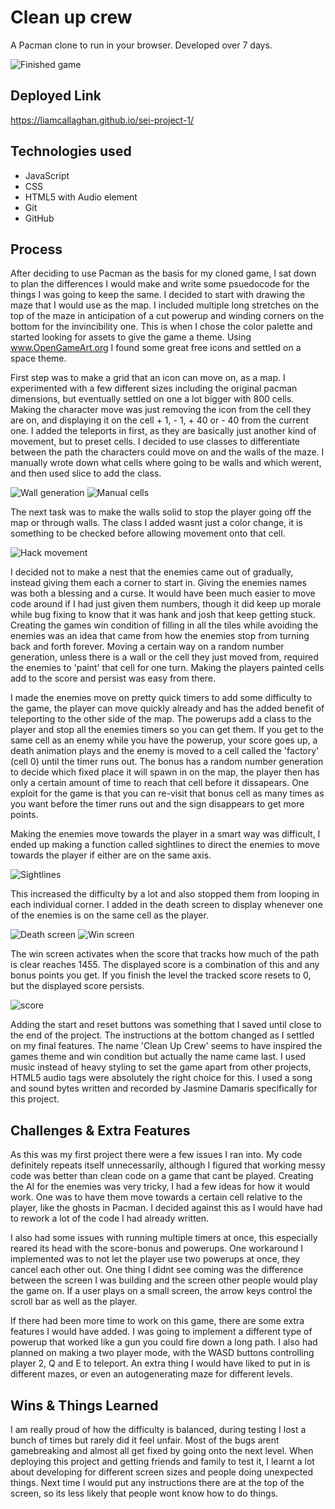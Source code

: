 # Clean up crew

A Pacman clone to run in your browser. Developed over 7 days.

![Finished game](https://i.imgur.com/3Y9BT3P.png)

## Deployed Link

https://liamcallaghan.github.io/sei-project-1/

## Technologies used

- JavaScript
- CSS
- HTML5 with Audio element
- Git
- GitHub

## Process

After deciding to use Pacman as the basis for my cloned game, I sat down to plan the differences I would make and write some psuedocode for the things I was going to keep the same. I decided to start with drawing the maze that I would use as the map. I included multiple long stretches on the top of the maze in anticipation of a cut powerup and winding corners on the bottom for the invincibility one. This is when I chose the color palette and started looking for assets to give the game a theme. Using www.OpenGameArt.org I found some great free icons and settled on a space theme.

First step was to make a grid that an icon can move on, as a map. I experimented with a few different sizes including the original pacman dimensions, but eventually settled on one a lot bigger with 800 cells. Making the character move was just removing the icon from the cell they are on, and displaying it on the cell + 1, - 1, + 40 or - 40 from the current one. I added the teleports in first, as they are basically just another kind of movement, but to preset cells. I decided to use classes to differentiate between the path the characters could move on and the walls of the maze. I manually wrote down what cells where going to be walls and which werent, and then used slice to add the class.

![Wall generation](https://i.imgur.com/vlwNYQ8.png)
![Manual cells](https://i.imgur.com/IlqnDMm.jpg)

The next task was to make the walls solid to stop the player going off the map or through walls. The class I added wasnt just a color change, it is something to be checked before allowing movement onto that cell.

![Hack movement](https://i.imgur.com/fmM5KcI.png)

I decided not to make a nest that the enemies came out of gradually, instead giving them each a corner to start in. Giving the enemies names was both a blessing and a curse. It would have been much easier to move code around if I had just given them numbers, though it did keep up morale while bug fixing to know that it was hank and josh that keep getting stuck. Creating the games win condition of filling in all the tiles while avoiding the enemies was an idea that came from how the enemies stop from turning back and forth forever. Moving a certain way on a random number generation, unless there is a wall or the cell they just moved from, required the enemies to 'paint' that cell for one turn. Making the players painted cells add to the score and persist was easy from there.

I made the enemies move on pretty quick timers to add some difficulty to the game, the player can move quickly already and has the added benefit of teleporting to the other side of the map. The powerups add a class to the player and stop all the enemies timers so you can get them. If you get to the same cell as an enemy while you have the powerup, your score goes up, a death animation plays and the enemy is moved to a cell called the 'factory' (cell 0) until the timer runs out. The bonus has a random number generation to decide which fixed place it will spawn in on the map, the player then has only a certain amount of time to reach that cell before it dissapears. One exploit for the game is that you can re-visit that bonus cell as many times as you want before the timer runs out and the sign disappears to get more points.

Making the enemies move towards the player in a smart way was difficult, I ended up making a function called sightlines to direct the enemies to move towards the player if either are on the same axis. 

![Sightlines](https://i.imgur.com/RruhHsq.png)

This increased the difficulty by a lot and also stopped them from looping in each individual corner. I added in the death screen to display whenever one of the enemies is on the same cell as the player.

![Death screen](https://i.imgur.com/83J7j4V.png)
![Win screen](https://i.imgur.com/jzUv42C.png)

The win screen activates when the score that tracks how much of the path is clear reaches 1455. The displayed score is a combination of this and any bonus points you get. If you finish the level the tracked score resets to 0, but the displayed score persists.

![score](https://i.imgur.com/CqNEDVs.png)

Adding the start and reset buttons was something that I saved until close to the end of the project. The instructions at the bottom changed as I settled on my final features. The name 'Clean Up Crew' seems to have inspired the games theme and win condition but actually the name came last. I used music instead of heavy styling to set the game apart from other projects, HTML5 audio tags were absolutely the right choice for this. I used a song and sound bytes written and recorded by Jasmine Damaris specifically for this project.

## Challenges & Extra Features

As this was my first project there were a few issues I ran into. My code definitely repeats itself unnecessarily, although I figured that working messy code was better than clean code on a game that cant be played.
Creating the AI for the enemies was very tricky, I had a few ideas for how it would work. One was to have them move towards a certain cell relative to the player, like the ghosts in Pacman. I decided against this as I would have had to rework a lot of the code I had already written.

I also had some issues with running multiple timers at once, this especially reared its head with the score-bonus and powerups. One workaround I implemented was to not let the player use two powerups at once, they cancel each other out. One thing I didnt see coming was the difference between the screen I was building and the screen other people would play the game on. If a user plays on a small screen, the arrow keys control the scroll bar as well as the player. 

If there had been more time to work on this game, there are some extra features I would have added. I was going to implement a different type of powerup that worked like a gun you could fire down a long path. I also had planned on making a two player mode, with the WASD buttons controlling player 2, Q and E to teleport. An extra thing I would have liked to put in is different mazes, or even an autogenerating maze for different levels.

## Wins & Things Learned

I am really proud of how the difficulty is balanced, during testing I lost a bunch of times but rarely did it feel unfair. Most of the bugs arent gamebreaking and almost all get fixed by going onto the next level. When deploying this project and getting friends and family to test it, I learnt a lot about developing for different screen sizes and people doing unexpected things. Next time I would put any instructions there are at the top of the screen, so its less likely that people wont know how to do things.